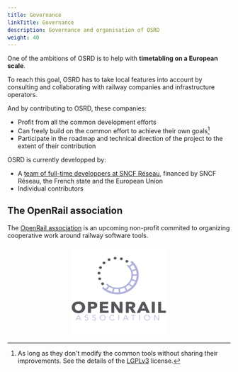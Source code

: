 ```yaml
---
title: Governance
linkTitle: Governance
description: Governance and organisation of OSRD
weight: 40
---
```


One of the ambitions of OSRD is to help with **timetabling on a European scale**.

To reach this goal, OSRD has to take local features into account by consulting and collaborating with railway companies and infrastructure operators.

And by contributing to OSRD, these companies:

- Profit from all the common development efforts
- Can freely build on the common effort to achieve their own goals[^license]
- Participate in the roadmap and technical direction of the project to the extent of their contribution

[^license]: As long as they don't modify the common tools without sharing their improvements. See the details of the [LGPLv3](https://www.gnu.org/licenses/lgpl-3.0.en.html) license.

OSRD is currently developped by:

- A [team of full-time developpers at SNCF Réseau](../../join-us), financed by SNCF Réseau, the French state and the European Union
- Individual contributors

## The OpenRail association

The [OpenRail association](https://openrailassociation.org/) is an upcoming non-profit commited to organizing cooperative work around railway software tools.

<a href="https://openrailassociation.org/"><img class="marginauto" src="logo-openrail-association.png" alt="OpenRail association"></a>

<style>
.marginauto {
	margin: 10px auto 20px;
	display: block;
	width:220px;
	height:200px;
}
.marginauto:hover {
	filter: brightness(80%);
	transition: all 0.5s;
}
</style>
